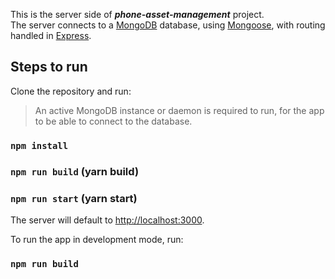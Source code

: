 This is the server side of _**phone-asset-management**_ project.</br>
The server connects to a [MongoDB](https://www.mongodb.com/) database, using [Mongoose](https://mongoosejs.com/), with routing handled in [Express](http://expressjs.com/).

## Steps to run

Clone the repository and run:
> An active MongoDB instance or daemon is required to run, for the app to be able to connect to the database.
### `npm install`
### `npm run build` (yarn build)
### `npm run start` (yarn start)

The server will default to [http://localhost:3000](http://localhost:3000).

To run the app in development mode, run:
### `npm run build`